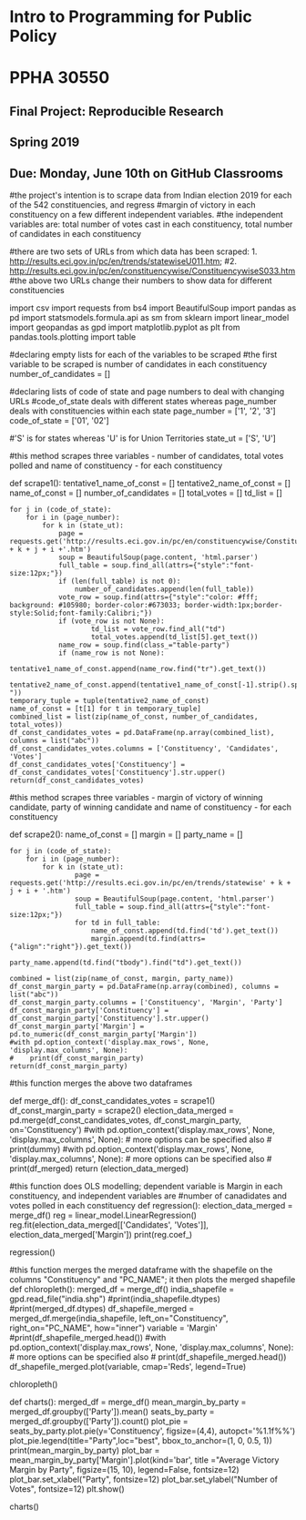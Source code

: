 # Intro to Programming for Public Policy
# PPHA 30550


## Final Project: Reproducible Research
## Spring 2019


## Due: Monday, June 10th on GitHub Classrooms

#the project's intention is to scrape data from Indian election 2019 for each of the 542 constituencies, and regress
#margin of victory in each constituency on a few different independent variables. 
#the independent variables are: total number of votes cast in each constituency, total number of candidates in each constituency

#there are two sets of URLs from which data has been scraped: 1. http://results.eci.gov.in/pc/en/trends/statewiseU011.htm; 
#2. http://results.eci.gov.in/pc/en/constituencywise/ConstituencywiseS033.htm
#the above two URLs change their numbers to show data for different constituencies 

import csv
import requests
from bs4 import BeautifulSoup
import pandas as pd
import statsmodels.formula.api as sm
from sklearn import linear_model
import geopandas as gpd
import matplotlib.pyplot as plt
from pandas.tools.plotting import table


#declaring empty lists for each of the variables to be scraped
#the first variable to be scraped is number of candidates in each constituency
number_of_candidates = []

#declaring lists of code of state and page numbers to deal with changing URLs
#code_of_state deals with different states whereas page_number deals with constituencies within each state
page_number = ['1', '2', '3']
code_of_state = ['01', '02']

#'S' is for states whereas 'U' is for Union Territories
state_ut = ['S', 'U']


#this method scrapes three variables - number of candidates, total votes polled and name of constituency - for each constituency

def scrape1():
    tentative1_name_of_const = []
    tentative2_name_of_const = []
    name_of_const = []
    number_of_candidates = []
    total_votes = []
    td_list = []

    for j in (code_of_state):
        for i in (page_number):
            for k in (state_ut):  
                page = requests.get('http://results.eci.gov.in/pc/en/constituencywise/Constituencywise' + k + j + i +'.htm')
                soup = BeautifulSoup(page.content, 'html.parser')
                full_table = soup.find_all(attrs={"style":"font-size:12px;"})
                if (len(full_table) is not 0):
                    number_of_candidates.append(len(full_table))
                vote_row = soup.find(attrs={"style":"color: #fff; background: #105980; border-color:#673033; border-width:1px;border-style:Solid;font-family:Calibri;"})
                if (vote_row is not None):
                        td_list = vote_row.find_all("td")
                        total_votes.append(td_list[5].get_text())
                name_row = soup.find(class_="table-party")
                if (name_row is not None):
                    tentative1_name_of_const.append(name_row.find("tr").get_text())
                    tentative2_name_of_const.append(tentative1_name_of_const[-1].strip().split("-"))    
    temporary_tuple = tuple(tentative2_name_of_const)
    name_of_const = [t[1] for t in temporary_tuple] 
    combined_list = list(zip(name_of_const, number_of_candidates, total_votes))
    df_const_candidates_votes = pd.DataFrame(np.array(combined_list), columns = list("abc"))
    df_const_candidates_votes.columns = ['Constituency', 'Candidates', 'Votes']
    df_const_candidates_votes['Constituency'] = df_const_candidates_votes['Constituency'].str.upper()
    return(df_const_candidates_votes)

#this method scrapes three variables - margin of victory of winning candidate, party of winning candidate and name of constituency - for each constituency

def scrape2():
    name_of_const = []
    margin = []
    party_name = []

    for j in (code_of_state):
        for i in (page_number):
            for k in (state_ut):   
                    page = requests.get('http://results.eci.gov.in/pc/en/trends/statewise' + k + j + i + '.htm')
                    soup = BeautifulSoup(page.content, 'html.parser')
                    full_table = soup.find_all(attrs={"style":"font-size:12px;"})
                    for td in full_table:
                        name_of_const.append(td.find('td').get_text())
                        margin.append(td.find(attrs={"align":"right"}).get_text())
                        party_name.append(td.find("tbody").find("td").get_text())
            
    combined = list(zip(name_of_const, margin, party_name))
    df_const_margin_party = pd.DataFrame(np.array(combined), columns = list("abc"))
    df_const_margin_party.columns = ['Constituency', 'Margin', 'Party']
    df_const_margin_party['Constituency'] = df_const_margin_party['Constituency'].str.upper()
    df_const_margin_party['Margin'] = pd.to_numeric(df_const_margin_party['Margin'])
    #with pd.option_context('display.max_rows', None, 'display.max_columns', None):
    #    print(df_const_margin_party)
    return(df_const_margin_party)        
        
#this function merges the above two dataframes            

def merge_df():
    df_const_candidates_votes = scrape1()
    df_const_margin_party = scrape2()
    election_data_merged = pd.merge(df_const_candidates_votes, df_const_margin_party, on='Constituency')
    #with pd.option_context('display.max_rows', None, 'display.max_columns', None):  # more options can be specified also
    #    print(dummy)
    #with pd.option_context('display.max_rows', None, 'display.max_columns', None):  # more options can be specified also
    #    print(df_merged)
    return (election_data_merged)

#this function does OLS modelling; dependent variable is Margin in each constituency, and independent variables are 
#number of canadidates and votes polled in each constituency
def regression():
    election_data_merged = merge_df()
    reg = linear_model.LinearRegression()
    reg.fit(election_data_merged[['Candidates', 'Votes']], election_data_merged['Margin'])
    print(reg.coef_)

regression()

#this function merges the merged dataframe with the shapefile on the columns "Constituency" and "PC_NAME"; it then plots the merged shapefile
def chloropleth():
    merged_df = merge_df()
    india_shapefile = gpd.read_file("india.shp")
    #print(india_shapefile.dtypes)
    #print(merged_df.dtypes)
    df_shapefile_merged = merged_df.merge(india_shapefile, left_on="Constituency", right_on="PC_NAME", how="inner")
    variable = 'Margin'
    #print(df_shapefile_merged.head())
    #with pd.option_context('display.max_rows', None, 'display.max_columns', None):  # more options can be specified also
    #    print(df_shapefile_merged.head())
    df_shapefile_merged.plot(variable, cmap='Reds', legend=True)
    
chloropleth()


def charts():
    merged_df = merge_df()
    mean_margin_by_party = merged_df.groupby(['Party']).mean()
    seats_by_party = merged_df.groupby(['Party']).count()
    plot_pie = seats_by_party.plot.pie(y='Constituency', figsize=(4,4), autopct='%1.1f%%')
    plot_pie.legend(title="Party",loc="best", bbox_to_anchor=(1, 0, 0.5, 1))
    print(mean_margin_by_party)
    plot_bar = mean_margin_by_party['Margin'].plot(kind='bar', title ="Average Victory Margin by Party", figsize=(15, 10), legend=False, fontsize=12)
    plot_bar.set_xlabel("Party", fontsize=12)
    plot_bar.set_ylabel("Number of Votes", fontsize=12)
    plt.show()

charts()
